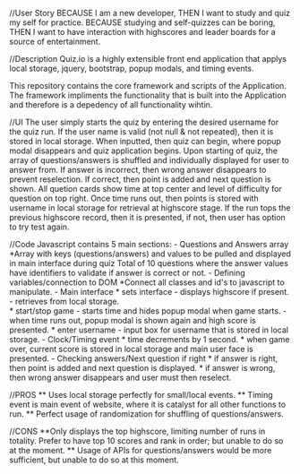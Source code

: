 //User Story
BECAUSE I am a new developer,
THEN I want to study and quiz my self for practice.
BECAUSE studying and self-quizzes can be boring,
THEN I want to have interaction with highscores and leader boards for a source of entertainment.

//Description
Quiz.io is a highly extensible front end application that applys local storage, jquery, bootstrap, popup modals, and timing events.

This repository contains the core framework and scripts of the Application. The framework impliments the functionality that is built into the Application and therefore is a depedency of all functionality wihtin.

//UI
The user simply starts the quiz by entering the desired username for the quiz run. If the user name is valid (not null & not repeated), then it is stored in local storage. When inputted, then quiz can begin, where popup modal disappears and quiz application begins.
Upon starting of quiz, the array of questions/answers is shuffled and individually displayed for user to answer from. If answer is incorrect, then wrong answer disappears to prevent reselection. If correct, then point is added and next question is shown. All quetion cards show time at top center and level of difficulty for question on top right.
Once time runs out, then points is stored with username in local storage for retrieval at highscore stage. If the run tops the previous highscore record, then it is presented, if not, then user has option to try test again.

//Code
Javascript contains 5 main sections:
    - Questions and Answers array
        *Array with keys (questions/answers) and values to be pulled and displayed in main interface during quiz
        Total of 10 questions where the answer values have identifiers to validate if answer is correct or not.
    - Defining variables/connection to DOM
        *Connect all classes and id's to javascript to manipulate.
    - Main interface 
        * sets interface
            - displays highscore if present.
                - retrieves from local storage.      
        * start/stop game
            - starts time and hides popup modal when game starts.
            - when time runs out, popup modal is shown again and high score is presented.
        * enter username
            - input box for username that is stored in local storage.
    - Clock/Timing event
        * time decrements by 1 second. 
        * when game over, current score is stored in local storage and main user face is presented.
    - Checking answers/Next question if right
        * if answer is right, then point is added and next question is displayed.
        * if answer is wrong, then wrong answer disappears and user must then reselect.

//PROS
** Uses local storage perfectly for small/local events.
** Timing event is main event of website, where it is catalyst for all other functions to run.
** Perfect usage of randomization for shuffling of questions/answers.

//CONS
**Only displays the top highscore, limiting number of runs in totality. Prefer to have top 10 scores and rank in order; but unable to do so at the moment.
** Usage of APIs for questions/answers would be more sufficient, but unable to do so at this moment.